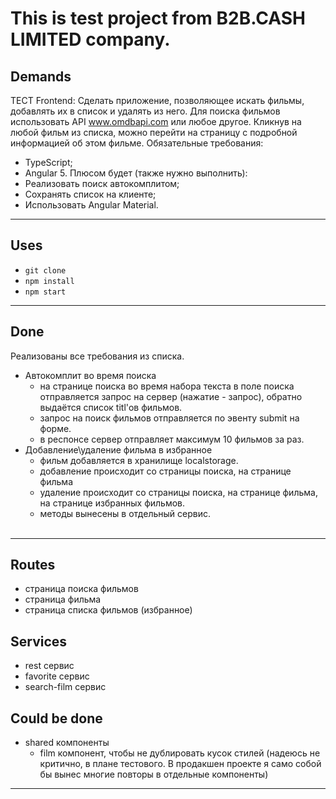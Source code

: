 # This is test project from B2B.CASH LIMITED company.

## Demands
ТЕСТ Frontend:
Сделать приложение, позволяющее искать фильмы, добавлять их в список и удалять из него.
Для поиска фильмов использовать API www.omdbapi.com или любое другое.
Кликнув на любой фильм из списка, можно перейти на страницу с подробной информацией об этом фильме.
Обязательные требования:
- TypeScript;
- Angular 5.
Плюсом будет (также нужно выполнить):
- Реализовать поиск автокомплитом;
- Сохранять список на клиенте;
- Использовать Angular Material.

---
## Uses
- `git clone`
- `npm install`
- `npm start`

---
## Done
Реализованы все требования из списка.
 - Автокомплит во время поиска
    - на странице поиска во время набора текста в поле поиска отправляется запрос на сервер (нажатие - запрос), обратно выдаётся список titl'ов фильмов.
    - запрос на поиск фильмов отправляется по эвенту submit на форме.
    - в респонсе сервер отправляет максимум 10 фильмов за раз.
 - Добавление\удаление фильма в избранное
    - фильм добавляется в хранилище localstorage.
    - добавление происходит со страницы поиска, на странице фильма
    - удаление происходит со страницы поиска, на странице фильма, на странице избранных фильмов.
    - методы вынесены в отдельный сервис.
    <br>

---
## Routes
- страница поиска фильмов
- страница фильма
- страница списка фильмов (избранное)
## Services
- rest сервис
- favorite сервис
- search-film сервис
## Сould be done
- shared компоненты
    - film компонент, чтобы не дублировать кусок стилей (надеюсь не критично, в плане тестового. В продакшен проекте я само собой бы вынес многие повторы в отдельные компоненты)
 
---